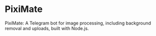 # PixiMate
PixiMate: A Telegram bot for image processing, including background removal and uploads, built with Node.js.
